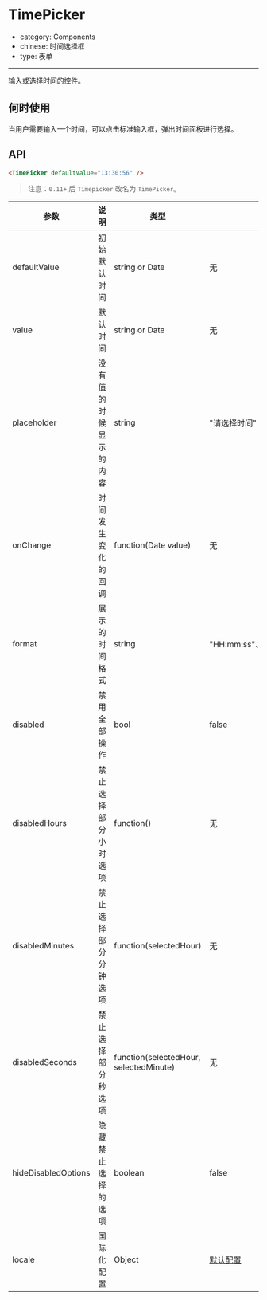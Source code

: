 # TimePicker

-	category: Components
-	chinese: 时间选择框
-	type: 表单

---

输入或选择时间的控件。

何时使用
--------

当用户需要输入一个时间，可以点击标准输入框，弹出时间面板进行选择。

API
---

```html
<TimePicker defaultValue="13:30:56" />
```

> 注意：`0.11+` 后 `Timepicker` 改名为 `TimePicker`。

| 参数                 | 说明 | 类型 | 默认值 |
|---------------------|-----|-----|-------|
| defaultValue        | 初始默认时间 | string or Date | 无 |
| value               | 默认时间 | string or Date | 无 |
| placeholder         | 没有值的时候显示的内容 | string | "请选择时间" |
| onChange            | 时间发生变化的回调     | function(Date value) | 无 |
| format              | 展示的时间格式 | string | "HH:mm:ss"、"HH:mm"、"mm:ss" |
| disabled            | 禁用全部操作 | bool | false |
| disabledHours       | 禁止选择部分小时选项 | function() | 无 |
| disabledMinutes     | 禁止选择部分分钟选项 | function(selectedHour) | 无 |
| disabledSeconds     | 禁止选择部分秒选项 | function(selectedHour, selectedMinute) | 无 |
| hideDisabledOptions | 隐藏禁止选择的选项 | boolean | false |
| locale              | 国际化配置 | Object | [默认配置](https://github.com/ant-design/ant-design/issues/1270#issuecomment-201181384) |

<style>.code-box-demo .ant-time-picker { margin: 0 8px 12px 0; }</style>

